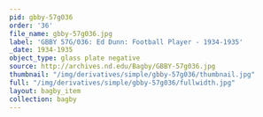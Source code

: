```yaml
---
pid: gbby-57g036
order: '36'
file_name: gbby-57g036.jpg
label: 'GBBY 57G/036: Ed Dunn: Football Player - 1934-1935'
_date: 1934-1935
object_type: glass plate negative
source: http://archives.nd.edu/Bagby/GBBY-57g036.jpg
thumbnail: "/img/derivatives/simple/gbby-57g036/thumbnail.jpg"
full: "/img/derivatives/simple/gbby-57g036/fullwidth.jpg"
layout: bagby_item
collection: bagby
---
```

